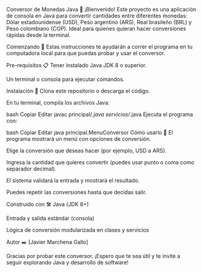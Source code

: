 Conversor de Monedas Java 💱
¡Bienvenido! Este proyecto es una aplicación de consola en Java para convertir cantidades entre diferentes monedas: Dólar estadounidense (USD), Peso argentino (ARS), Real brasileño (BRL) y Peso colombiano (COP). Ideal para quienes quieran hacer conversiones rápidas desde la terminal.

Comenzando 🚀
Estas instrucciones te ayudarán a correr el programa en tu computadora local para que puedas probar y usar el conversor.

Pre-requisitos 📋
Tener instalado Java JDK 8 o superior.

Un terminal o consola para ejecutar comandos.

Instalación 🔧
Clona este repositorio o descarga el código.

En tu terminal, compila los archivos Java:

bash
Copiar
Editar
javac principal/*.java servicios/*.java
Ejecuta el programa con:

bash
Copiar
Editar
java principal.MenuConversor
Cómo usarlo 🎯
El programa mostrará un menú con opciones de conversión.

Elige la conversión que deseas hacer (por ejemplo, USD a ARS).

Ingresa la cantidad que quieres convertir (puedes usar punto o coma como separador decimal).

El sistema validará la entrada y mostrará el resultado.

Puedes repetir las conversiones hasta que decidas salir.

Construido con 🛠️
Java (JDK 8+)

Entrada y salida estándar (consola)

Lógica de conversión modularizada en clases y servicios

Autor ✒️
[Javier Marchena Gallo]

Gracias por probar este conversor. ¡Espero que te sea útil y te invite a seguir explorando Java y desarrollo de software!